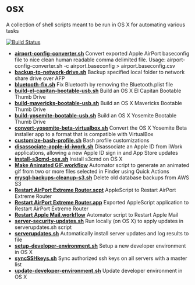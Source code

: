 osx
=======

A collection of shell scripts meant to be run in OS X for automating various tasks

[![Build Status](https://travis-ci.org/swoodford/osx.svg?branch=master)](https://travis-ci.org/swoodford/osx)

- **[airport-config-converter.sh](airport-config-converter.sh)** Convert exported Apple AirPort baseconfig file to nice clean human readable comma delimited file. Usage: airport-config-converter.sh -c airport.baseconfig > airport.baseconfig.csv
- **[backup-to-network-drive.sh](backup-to-network-drive.sh)** Backup specified local folder to network share drive over AFP
- **[bluetooth-fix.sh](bluetooth-fix.sh)** Fix Bluetooth by removing the Bluetooth.plist file
- **[build-el-capitan-bootable-usb.sh](build-el-capitan-bootable-usb.sh)** Build an OS X El Capitan Bootable Thumb Drive
- **[build-mavericks-bootable-usb.sh](build-mavericks-bootable-usb.sh)** Build an OS X Mavericks Bootable Thumb Drive
- **[build-yosemite-bootable-usb.sh](build-yosemite-bootable-usb.sh)** Build an OS X Yosemite Bootable Thumb Drive
- **[convert-yosemite-beta-virtualbox.sh](convert-yosemite-beta-virtualbox.sh)** Convert the OS X Yosemite Beta installer app to a format that is compatible with VirtualBox
- **[customize-bash-profile.sh](customize-bash-profile.sh)** Bash profile customizations
- **[disassociate-apple-id-iwork.sh](disassociate-apple-id-iwork.sh)** Disassociate an Apple ID from iWork applications, allowing a new Apple ID sign in and App Store updates
- **[install-s3cmd-osx.sh](install-s3cmd-osx.sh)** Install s3cmd on OS X
- **[Make Animated GIF.workflow](Make%20Animated%20GIF.workflow)** Automator script to generate an animated gif from two or more files selected in Finder using Quick Actions
- **[mysql-backups-cleanup-s3.sh](mysql-backups-cleanup-s3.sh)** Delete old database backups from AWS S3
- **[Restart AirPort Extreme Router.scpt](Restart%20AirPort%20Extreme%20Router.scpt)** AppleScript to Restart AirPort Extreme Router
- **[Restart AirPort Extreme Router.app](Restart%20AirPort%20Extreme%20Router.app)** Exported AppleScript application to Restart AirPort Extreme Router
- **[Restart Apple Mail.workflow](Restart%20Apple%20Mail.workflow)** Automator script to Restart Apple Mail
- **[server-security-updates.sh](server-security-updates.sh)** Run locally (on OS X) to apply updates in serverupdates.sh script
- **[serverupdates.sh](serverupdates.sh)** Automatically install server updates and log results to file
- **[setup-developer-environment.sh](setup-developer-environment.sh)** Setup a new developer environment in OS X
- **[syncSSHkeys.sh](syncSSHkeys.sh)** Sync authorized ssh keys on all servers with a master list
- **[update-developer-environment.sh](update-developer-environment.sh)** Update developer environment in OS X
